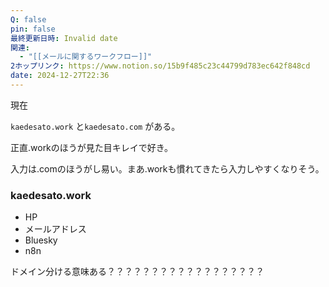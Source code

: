 ```yaml
---
Q: false
pin: false
最終更新日時: Invalid date
関連:
  - "[[メールに関するワークフロー]]"
2ホップリンク: https://www.notion.so/15b9f485c23c44799d783ec642f848cd
date: 2024-12-27T22:36
---
```

  

現在

`kaedesato.work` と`kaedesato.com` がある。

  

正直.workのほうが見た目キレイで好き。

入力は.comのほうがし易い。まあ.workも慣れてきたら入力しやすくなりそう。

  

### kaedesato.work

- HP
- メールアドレス
- Bluesky
- n8n

  

  

ドメイン分ける意味ある？？？？？？？？？？？？？？？？？？